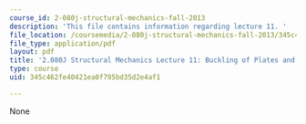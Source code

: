 ```yaml
---
course_id: 2-080j-structural-mechanics-fall-2013
description: 'This file contains information regarding lecture 11. '
file_location: /coursemedia/2-080j-structural-mechanics-fall-2013/345c462fe40421ea0f795bd35d2e4af1_MIT2_080JF13_Lecture11.pdf
file_type: application/pdf
layout: pdf
title: '2.080J Structural Mechanics Lecture 11: Buckling of Plates and Sections'
type: course
uid: 345c462fe40421ea0f795bd35d2e4af1

---
```

None